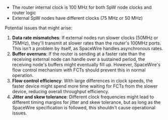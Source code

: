 

* The router internal clock is 100 MHz for both SpW node clocks and router logic
* External SpW nodes have different clocks (75 MHz or 50 MHz)



Potential issues that might arise:

1. **Data rate mismatches**: If external nodes run slower clocks (50MHz or 75MHz), they'll transmit at slower rates than the router's 100MHz ports. This isn't a problem by itself, as SpaceWire handles asynchronous rates.
2. **Buffer overruns**: If the router is sending at a faster rate than the receiving external node can handle over a sustained period, the receiving node's buffers might eventually fill up. However, SpaceWire's flow control mechanism with FCTs should prevent this in normal operation.
3. **Flow control efficiency**: With large differences in clock speeds, the faster device might spend more time waiting for FCTs from the slower device, reducing overall throughput efficiency.
4. **Jitter and skew tolerance**: Different clock frequencies might lead to different timing margins for jitter and skew tolerance, but as long as the SpaceWire specification is followed, this shouldn't cause operational issues.
